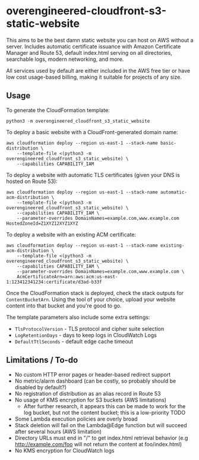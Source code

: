 # overengineered-cloudfront-s3-static-website

This aims to be the best damn static website you can host on AWS without a server.
Includes automatic certificate issuance with Amazon Certificate Manager and Route 53,
default index.html serving on all directories, searchable logs, modern networking, and more.

All services used by default are either included in the AWS free tier or have low cost
usage-based billing, making it suitable for projects of any size.

## Usage

To generate the CloudFormation template:

`python3 -m overengineered_cloudfront_s3_static_website`

To deploy a basic website with a CloudFront-generated domain name:

```
aws cloudformation deploy --region us-east-1 --stack-name basic-distribution \
    --template-file <(python3 -m overengineered_cloudfront_s3_static_website) \
    --capabilities CAPABILITY_IAM
```

To deploy a website with automatic TLS certificates (given your DNS is hosted on Route 53):

```
aws cloudformation deploy --region us-east-1 --stack-name automatic-acm-distribution \
    --template-file <(python3 -m overengineered_cloudfront_s3_static_website) \
    --capabilities CAPABILITY_IAM \
    --parameter-overrides DomainNames=example.com,www.example.com HostedZoneId=Z1XYZ12XYZ1XYZ
```

To deploy a website with an existing ACM certificate:

```
aws cloudformation deploy --region us-east-1 --stack-name existing-acm-distribution \
    --template-file <(python3 -m overengineered_cloudfront_s3_static_website) \
    --capabilities CAPABILITY_IAM \
    --parameter-overrides DomainNames=example.com,www.example.com \
    AcmCertificateArn=arn:aws:acm:us-east-1:123412341234:certificate/d3ad-b33f
```

Once the CloudFormation stack is deployed, check the stack outputs for `ContentBucketArn`.
Using the tool of your choice, upload your website content into that bucket and you're good to go.

The template parameters also include some extra settings:

* `TlsProtocolVersion` - TLS protocol and cipher suite selection
* `LogRetentionDays` - days to keep logs in CloudWatch Logs
* `DefaultTtlSeconds` - default edge cache timeout


## Limitations / To-do

* No custom HTTP error pages or header-based redirect support
* No metric/alarm dashboard (can be costly, so probably should be disabled by default?)
* No registration of distribution as an alias record in Route 53
* No usage of KMS encryption for S3 buckets (AWS limitations)
    * After further research, it appears this can be made to work for the log bucket, but not the content bucket; this is a low-priority TODO
* Some Lambda execution policies are overly broad
* Stack deletion will fail on the Lambda@Edge function but will succeed after several hours (AWS limitation)
* Directory URLs must end in "/" to get index.html retrieval behavior (e.g http://example.com/foo will not return the content at foo/index.html)
* No KMS encryption for CloudWatch logs
